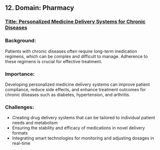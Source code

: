 ## 12. Domain: Pharmacy
### <ins> Title: Personalized Medicine Delivery Systems for Chronic Diseases </ins>

### Background:
Patients with chronic diseases often require long-term medication regimens, which can be complex and difficult to manage. Adherence to these regimens is crucial for effective treatment.

### Importance:
Developing personalized medicine delivery systems can improve patient compliance, reduce side effects, and enhance treatment outcomes for chronic diseases such as diabetes, hypertension, and arthritis.

### Challenges:
- Creating drug delivery systems that can be tailored to individual patient needs and metabolism
- Ensuring the stability and efficacy of medications in novel delivery formats
- Integrating smart technologies for monitoring and adjusting dosages in real-time
